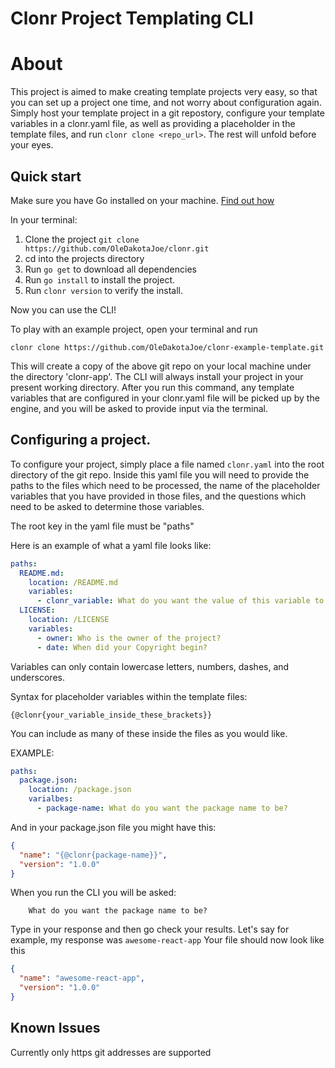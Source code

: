 # Clonr Project Templating CLI

# About
This project is aimed to make creating template projects very easy, so that you can set up a project one time, and not worry about configuration again. 
Simply host your template project in a git repostory, configure your template variables in a clonr.yaml file, as well as providing a placeholder in the 
template files, and run `clonr clone <repo_url>`. The rest will unfold before your eyes.

## Quick start
Make sure you have Go installed on your machine. [Find out how](https://golang.org/doc/install)

In your terminal: 
1. Clone the project 
`git clone https://github.com/OleDakotaJoe/clonr.git`
2. cd into the projects directory
3. Run `go get` to download all dependencies
4. Run `go install` to install the project.
5. Run `clonr version` to verify the install.

Now you can use the CLI!

To play with an example project, open your terminal and run 

`clonr clone https://github.com/OleDakotaJoe/clonr-example-template.git`

This will create a copy of the above git repo on your local machine under the directory 'clonr-app'.
The CLI will always install your project in your present working directory.
After you run this command, any template variables that are configured in your clonr.yaml file will be picked up by the engine, 
and you will be asked to provide input via the terminal.

## Configuring a project.

To configure your project, simply place a file named `clonr.yaml` into the root directory of the git repo. 
Inside this yaml file you will need to provide the paths to the files which need to be processed, the name of the 
placeholder variables that you have provided in those files, and the questions which need to be asked to determine those variables.

The root key in the yaml file must be "paths"

Here is an example of what a yaml file looks like:
```yaml
paths:
  README.md:
    location: /README.md
    variables:
      - clonr_variable: What do you want the value of this variable to be?
  LICENSE:
    location: /LICENSE
    variables:
      - owner: Who is the owner of the project?
      - date: When did your Copyright begin?
```

Variables can only contain lowercase letters, numbers, dashes, and underscores.

Syntax for placeholder variables within the template files:
```
{@clonr{your_variable_inside_these_brackets}}
```

You can include as many of these inside the files as you would like.

EXAMPLE: 
```yaml 
paths: 
  package.json:
    location: /package.json
    varialbes:
      - package-name: What do you want the package name to be?
```

And in your package.json file you might have this:
```json
{
  "name": "{@clonr{package-name}}",
  "version": "1.0.0"
}
```

When you run the CLI you will be asked:

```
    What do you want the package name to be?
```

Type in your response and then go check your results.
Let's say for example, my response was `awesome-react-app`
Your file should now look like this
```json
{
  "name": "awesome-react-app",
  "version": "1.0.0"
}
```


## Known Issues
Currently only https git addresses are supported
